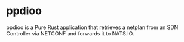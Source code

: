# ppdioo

ppdioo is a Pure Rust application that retrieves a netplan from an SDN Controller via NETCONF and forwards it to NATS.IO.

